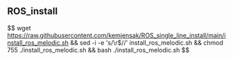 ## ROS_install

$$ wget https://raw.githubusercontent.com/kemjensak/ROS_single_line_install/main/install_ros_melodic.sh && sed -i -e 's/\r$//' install_ros_melodic.sh && chmod 755 ./install_ros_melodic.sh && bash ./install_ros_melodic.sh $$
